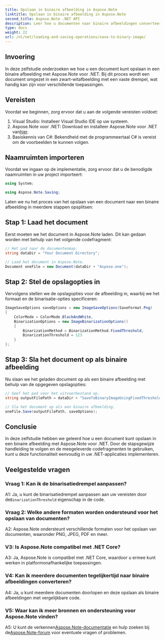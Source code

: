 ```yaml
---
title: Opslaan in binaire afbeelding in Aspose.Note
linktitle: Opslaan in binaire afbeelding in Aspose.Note
second_title: Aspose.Note .NET API
description: Leer hoe u documenten naar binaire afbeeldingen converteert met Aspose.Note voor .NET. Volg onze stapsgewijze handleiding voor een naadloze integratie.
type: docs
weight: 22
url: /nl/net/loading-and-saving-operations/save-to-binary-image/
---
```

## Invoering

In deze zelfstudie onderzoeken we hoe u een document kunt opslaan in een binaire afbeelding met Aspose.Note voor .NET. Bij dit proces wordt een document omgezet in een zwart-witafbeelding met een vaste drempel, wat handig kan zijn voor verschillende toepassingen.

## Vereisten

Voordat we beginnen, zorg ervoor dat u aan de volgende vereisten voldoet:

1. Visual Studio: Installeer Visual Studio IDE op uw systeem.
2.  Aspose.Note voor .NET: Download en installeer Aspose.Note voor .NET van[hier](https://releases.aspose.com/note/net/).
3. Basiskennis van C#: Bekendheid met de programmeertaal C# is vereist om de voorbeelden te kunnen volgen.

## Naamruimten importeren

Voordat we ingaan op de implementatie, zorg ervoor dat u de benodigde naamruimten in uw project importeert:

```csharp
using System;

using Aspose.Note.Saving;

```

Laten we nu het proces van het opslaan van een document naar een binaire afbeelding in meerdere stappen opsplitsen:

## Stap 1: Laad het document

Eerst moeten we het document in Aspose.Note laden. Dit kan gedaan worden met behulp van het volgende codefragment:

```csharp
// Het pad naar de documentenmap.
string dataDir = "Your Document Directory";

// Laad het document in Aspose.Note.
Document oneFile = new Document(dataDir + "Aspose.one");
```

## Stap 2: Stel de opslagopties in

Vervolgens stellen we de opslagopties voor de afbeelding in, waarbij we het formaat en de binarisatie-opties specificeren:

```csharp
ImageSaveOptions saveOptions = new ImageSaveOptions(SaveFormat.Png)
{
    ColorMode = ColorMode.BlackAndWhite,
    BinarizationOptions = new ImageBinarizationOptions()
    {
        BinarizationMethod = BinarizationMethod.FixedThreshold,
        BinarizationThreshold = 123
    }
};
```

## Stap 3: Sla het document op als binaire afbeelding

Nu slaan we het geladen document op als een binaire afbeelding met behulp van de opgegeven opslagopties:

```csharp
// Geef het pad voor het uitvoerbestand op.
string outputFilePath = dataDir + "SaveToBinaryImageUsingFixedThreshold_out.png";

// Sla het document op als een binaire afbeelding.
oneFile.Save(outputFilePath, saveOptions);
```

## Conclusie

In deze zelfstudie hebben we geleerd hoe u een document kunt opslaan in een binaire afbeelding met Aspose.Note voor .NET. Door de stapsgewijze handleiding te volgen en de meegeleverde codefragmenten te gebruiken, kunt u deze functionaliteit eenvoudig in uw .NET-applicaties implementeren.

## Veelgestelde vragen

### Vraag 1: Kan ik de binarisatiedrempel aanpassen?

A1: Ja, u kunt de binarisatiedrempel aanpassen aan uw vereisten door de`BinarizationThreshold` eigenschap in de code.

### Vraag 2: Welke andere formaten worden ondersteund voor het opslaan van documenten?

A2: Aspose.Note ondersteunt verschillende formaten voor het opslaan van documenten, waaronder PNG, JPEG, PDF en meer.

### V3: Is Aspose.Note compatibel met .NET Core?

A3: Ja, Aspose.Note is compatibel met .NET Core, waardoor u ermee kunt werken in platformonafhankelijke toepassingen.

### V4: Kan ik meerdere documenten tegelijkertijd naar binaire afbeeldingen converteren?

A4: Ja, u kunt meerdere documenten doorlopen en deze opslaan als binaire afbeeldingen met vergelijkbare code.

### V5: Waar kan ik meer bronnen en ondersteuning voor Aspose.Note vinden?

 A5: U kunt de verkennen[Aspose.Note-documentatie](https://reference.aspose.com/note/net/) en hulp zoeken bij de[Aspose.Note-forum](https://forum.aspose.com/c/note/28) voor eventuele vragen of problemen.